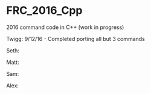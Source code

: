 # FRC_2016_Cpp
2016 command code in C++ (work in progress)

Twigg:
9/12/16 - Completed porting all but 3 commands

Seth:


Matt:


Sam:


Alex:

